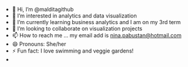 - 👋 Hi, I’m @malditagithub
- 👀 I’m interested in analytics and data visualization
- 🌱 I’m currently learning business analytics and I am on my 3rd term
- 💞️ I’m looking to collaborate on visualization projects
- 📫 How to reach me ... my email add is nina.pabustan@hotmail.com
- 😄 Pronouns: She/her
- ⚡ Fun fact: I love swimming and veggie gardens!
- 
<!---
malditagithub/malditagithub is a ✨ special ✨ repository because its `README.md` (this file) appears on your GitHub profile.
You can click the Preview link to take a look at your changes.
--->
